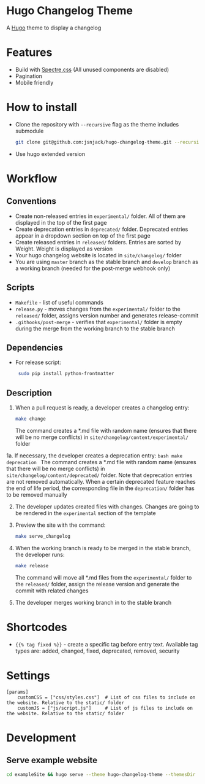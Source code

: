 Hugo Changelog Theme
=====

A [Hugo](https://gohugo.io/) theme to display a changelog

# Features
 - Build with [Spectre.css](https://picturepan2.github.io/spectre/) (All unused components are disabled)
 - Pagination
 - Mobile friendly

# How to install
 - Clone the repository with `--recursive` flag as the theme includes submodule
   ```bash
   git clone git@github.com:jsnjack/hugo-changelog-theme.git --recursive
   ```
 - Use hugo extended version

# Workflow

## Conventions
 - Create non-released entries in `experimental/` folder. All of them are displayed in the top of the first page
 - Create deprecation entries in `deprecated/` folder. Deprecated entries appear in a dropdown section on top of the first page
 - Create released entries in `released/` folders. Entries are sorted by Weight. Weight is displayed as version
 - Your hugo changelog website is located in `site/changelog/` folder
 - You are using `master` branch as the stable branch and `develop` branch as a working branch (needed for the post-merge webhook only)

## Scripts
 - `Makefile` - list of useful commands
 - `release.py` - moves changes from the `experimental/` folder to the `released/` folder, assigns version number and generates release-commit
 - `.githooks/post-merge` - verifies that `experimental/` folder is empty during the merge from the working branch to the stable branch

## Dependencies
 - For release script:
   ```bash
    sudo pip install python-frontmatter
   ```

## Description
 1. When a pull request is ready, a developer creates a changelog entry:
    ```bash
    make change
    ```
    The command creates a *.md file with random name (ensures that there will be no merge conflicts) in `site/changelog/content/experimental/` folder

 1a. If necessary, the developer creates a deprecation entry:
    ```bash
    make deprecation
    ```
    The command creates a *.md file with random name (ensures that there will be no merge conflicts) in `site/changelog/content/deprecated/` folder.
    Note that deprecation entries are not removed automatically. When a certain deprecated feature reaches the end of life period, the corresponding file in the `deprecation/`
    folder has to be removed manually

 2. The developer updates created files with changes. Changes are going to be rendered in the `experimental` section of the template

 3. Preview the site with the command:
    ```bash
    make serve_changelog
    ```

 4. When the working branch is ready to be merged in the stable branch, the developer runs:
    ```bash
    make release
    ```
    The command will move all *.md files from the `experimental/` folder to the `released/` folder, assign the release version and generate the commit with related changes

 5. The developer merges working branch in to the stable branch


# Shortcodes
 - `{{% tag fixed %}}` - create a specific tag before entry text. Available tag types are: added, changed, fixed, deprecated, removed, security

# Settings
```
[params]
    customCSS = ["css/styles.css"]  # List of css files to include on the website. Relative to the static/ folder
    customJS = ["js/script.js"]     # List of js files to include on the website. Relative to the static/ folder
```

# Development
## Serve example website
```bash
cd exampleSite && hugo serve --theme hugo-changelog-theme --themesDir ../../ --baseURL http://localhost/
```
